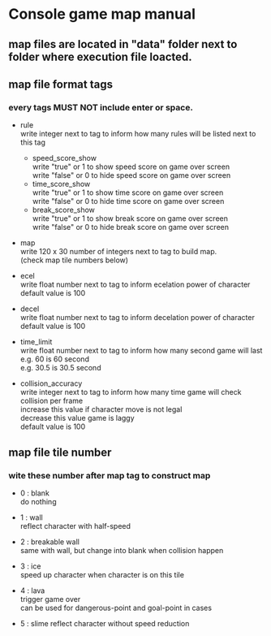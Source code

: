 
# Console game map manual



## map files are located in "data" folder next to folder where execution file loacted.    
    
    
## map file format tags    
### every tags MUST NOT include enter or space.    
    
- rule    
  write integer next to tag to inform how many rules will be listed next to this tag    
  - speed_score_show    
    write "true" or 1 to show speed score on game over screen    
    write "false" or 0 to hide speed score on game over screen    
  - time_score_show    
    write "true" or 1 to show time score on game over screen    
    write "false" or 0 to hide time score on game over screen    
  - break_score_show    
    write "true" or 1 to show break score on game over screen    
    write "false" or 0 to hide break score on game over screen    
      
    
- map    
  write 120 x 30 number of integers next to tag to build map.    
  (check map tile numbers below)    
    
- ecel    
  write float number next to tag to inform ecelation power of character    
  default value is 100    
    
- decel    
  write float number next to tag to inform decelation power of character    
  default value is 100    
    
- time_limit    
  write float number next to tag to inform how many second game will last    
  e.g. 60 is 60 second    
  e.g. 30.5 is 30.5 second    
    
- collision_accuracy    
  write integer next to tag to inform how many time game will check collision per frame    
  increase this value if character move is not legal    
  decrease this value game is laggy    
  default value is 100
    
    
    
    
## map file tile number    
### wite these number after map tag to construct map    
    
- 0 : blank    
  do nothing    
    
- 1 : wall    
  reflect character with half-speed    
    
- 2 : breakable wall    
  same with wall, but change into blank when collision happen    
    
- 3 : ice    
  speed up character when character is on this tile    
    
- 4 : lava    
  trigger game over    
  can be used for dangerous-point and goal-point in cases
    
- 5 : slime
  reflect character without speed reduction    
    